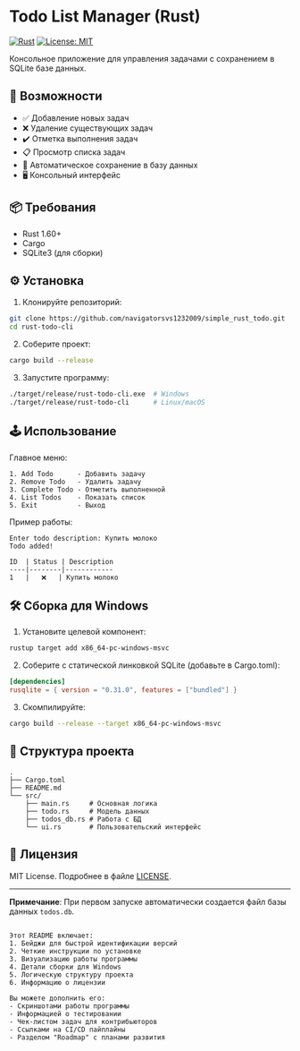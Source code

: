# Todo List Manager (Rust)

[![Rust](https://img.shields.io/badge/Rust-1.60%2B-orange?logo=rust)](https://www.rust-lang.org/)
[![License: MIT](https://img.shields.io/badge/License-MIT-blue.svg)](https://opensource.org/licenses/MIT)

Консольное приложение для управления задачами с сохранением в SQLite базе данных.

## 🚀 Возможности

- ✅ Добавление новых задач
- ❌ Удаление существующих задач
- ✔️ Отметка выполнения задач
- 📋 Просмотр списка задач
- 💾 Автоматическое сохранение в базу данных
- 🖥️ Консольный интерфейс

## 📦 Требования

- Rust 1.60+
- Cargo
- SQLite3 (для сборки)

## ⚙️ Установка

1. Клонируйте репозиторий:
```bash
git clone https://github.com/navigatorsvs1232009/simple_rust_todo.git
cd rust-todo-cli
```

2. Соберите проект:
```bash
cargo build --release
```

3. Запустите программу:
```bash
./target/release/rust-todo-cli.exe  # Windows
./target/release/rust-todo-cli      # Linux/macOS
```

## 🕹 Использование

Главное меню:
```
1. Add Todo      - Добавить задачу
2. Remove Todo   - Удалить задачу
3. Complete Todo - Отметить выполненной
4. List Todos    - Показать список
5. Exit          - Выход
```

Пример работы:
```text
Enter todo description: Купить молоко
Todo added!

ID  | Status | Description
----|--------|------------
1   |   ❌   | Купить молоко
```

## 🛠 Сборка для Windows

1. Установите целевой компонент:
```bash
rustup target add x86_64-pc-windows-msvc
```

2. Соберите с статической линковкой SQLite (добавьте в Cargo.toml):
```toml
[dependencies]
rusqlite = { version = "0.31.0", features = ["bundled"] }
```

3. Скомпилируйте:
```bash
cargo build --release --target x86_64-pc-windows-msvc
```

## 📁 Структура проекта
```
.
├── Cargo.toml
├── README.md
└── src/
    ├── main.rs     # Основная логика
    ├── todo.rs     # Модель данных
    ├── todos_db.rs # Работа с БД
    └── ui.rs       # Пользовательский интерфейс
```

## 📄 Лицензия
MIT License. Подробнее в файле [LICENSE](LICENSE).

---

**Примечание**: При первом запуске автоматически создается файл базы данных `todos.db`.
```

Этот README включает:
1. Бейджи для быстрой идентификации версий
2. Четкие инструкции по установке
3. Визуализацию работы программы
4. Детали сборки для Windows
5. Логическую структуру проекта
6. Информацию о лицензии

Вы можете дополнить его:
- Скриншотами работы программы
- Информацией о тестировании
- Чек-листом задач для контрибьюторов
- Ссылками на CI/CD пайплайны
- Разделом "Roadmap" с планами развития

